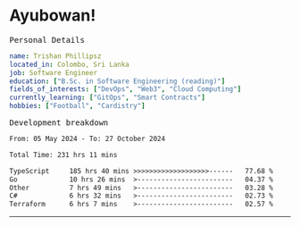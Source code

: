 # Ayubowan!

<samp>Personal Details</samp>

```yaml
name: Trishan Phillipsz
located_in: Colombo, Sri Lanka
job: Software Engineer
education: ["B.Sc. in Software Engineering (reading)"]
fields_of_interests: ["DevOps", "Web3", "Cloud Computing"]
currently_learning: ["GitOps", "Smart Contracts"]
hobbies: ["Football", "Cardistry"]
```

<samp>Development breakdown</samp>

<!--START_SECTION:waka-->

```txt
From: 05 May 2024 - To: 27 October 2024

Total Time: 231 hrs 11 mins

TypeScript     185 hrs 40 mins >>>>>>>>>>>>>>>>>>>------   77.68 %
Go             10 hrs 26 mins  >------------------------   04.37 %
Other          7 hrs 49 mins   >------------------------   03.28 %
C#             6 hrs 32 mins   >------------------------   02.73 %
Terraform      6 hrs 7 mins    >------------------------   02.57 %
```

<!--END_SECTION:waka-->

---

